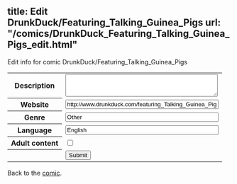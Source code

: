 title: Edit DrunkDuck/Featuring_Talking_Guinea_Pigs
url: "/comics/DrunkDuck_Featuring_Talking_Guinea_Pigs_edit.html"
---
Edit info for comic DrunkDuck/Featuring_Talking_Guinea_Pigs

<form name="comic" action="http://gaepostmail.appspot.com/comic/" method="post">
<table class="comicinfo">
<tr>
<th>Description</th><td><textarea name="description" cols="40" rows="3"></textarea></td>
</tr>
<tr>
<th>Website</th><td><input type="text" name="url" value="http://www.drunkduck.com/featuring_Talking_Guinea_Pigs/" size="40"/></td>
</tr>
<tr>
<th>Genre</th><td><input type="text" name="genre" value="Other" size="40"/></td>
</tr>
<tr>
<th>Language</th><td><input type="text" name="language" value="English" size="40"/></td>
</tr>
<tr>
<th>Adult content</th><td><input type="checkbox" name="adult" value="adult" /></td>
</tr>
<tr>
<th></th><td>
<input type="hidden" name="comic" value="DrunkDuck_Featuring_Talking_Guinea_Pigs" />
<input type="submit" name="submit" value="Submit" />
</td>
</tr>
</table>
</form>

Back to the [comic](DrunkDuck_Featuring_Talking_Guinea_Pigs.html).
